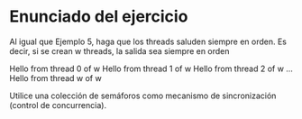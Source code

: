 # Enunciado del ejercicio

Al igual que Ejemplo 5, haga que los threads saluden siempre en orden. Es decir, si se crean w threads, la salida sea siempre en orden

Hello from thread 0 of w
Hello from thread 1 of w
Hello from thread 2 of w
...
Hello from thread w of w

Utilice una colección de semáforos como mecanismo de sincronización (control de concurrencia).
